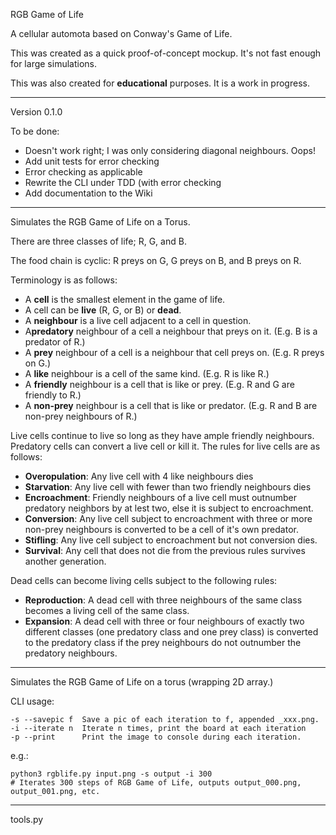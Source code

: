 RGB Game of Life

A cellular automota based on Conway's Game of Life.

This was created as a quick proof-of-concept mockup. It's not fast enough for large simulations.

This was also created for **educational** purposes. It is a work in progress.

---

Version 0.1.0

To be done:
   
   * Doesn't work right; I was only considering diagonal neighbours. Oops!
   * Add unit tests for error checking
   * Error checking as applicable
   * Rewrite the CLI under TDD (with error checking
   * Add documentation to the Wiki


---

Simulates the RGB Game of Life on a Torus.

There are three classes of life; R, G, and B.

The food chain is cyclic: R preys on G, G preys on B, and B preys on R.

Terminology is as follows:

   * A **cell** is the smallest element in the game of life.
   * A cell can be **live** (R, G, or B) or **dead**.
   * A **neighbour** is a live cell adjacent to a cell in question.
   * A**predatory** neighbour of a cell a neighbour that preys on it. (E.g. B is a predator of R.)
   * A **prey** neighbour of a cell is a neighbour that cell preys on. (E.g. R preys on G.)
   * A **like** neighbour is a cell of the same kind. (E.g. R is like R.)
   * A **friendly** neighbour is a cell that is like or prey. (E.g. R and G are friendly to R.)
   * A **non-prey** neighbour is a cell that is like or predator. (E.g. R and B are non-prey neighbours of R.)

Live cells continue to live so long as they have ample friendly neighbours. Predatory cells can convert a live cell or kill it. The rules for live cells are as follows:

   * **Overopulation**: Any live cell with 4 like neighbours dies
   * **Starvation**: Any live cell with fewer than two friendly neighbours dies
   * **Encroachment**: Friendly neighbours of a live cell must outnumber predatory neighbors by at lest two, else it is subject to encroachment.
   * **Conversion**: Any live cell subject to encroachment with three or more non-prey neighbours is converted to be a cell of it's own predator.
   * **Stifling**: Any live cell subject to encroachment but not conversion dies.
   * **Survival**: Any cell that does not die from the previous rules survives another generation.

Dead cells can become living cells subject to the following rules:

   * **Reproduction**: A dead cell with three neighbours of the same class becomes a living cell of the same class.
   * **Expansion**: A dead cell with three or four neighbours of exactly two different classes (one predatory class and one prey class) is converted to the predatory class if the prey neighbours do not outnumber the predatory neighbours.

 
---

Simulates the RGB Game of Life on a torus (wrapping 2D array.)

CLI usage:

    -s --savepic f  Save a pic of each iteration to f, appended _xxx.png.
    -i --iterate n  Iterate n times, print the board at each iteration
    -p --print      Print the image to console during each iteration.

e.g.:

    python3 rgblife.py input.png -s output -i 300
    # Iterates 300 steps of RGB Game of Life, outputs output_000.png, output_001.png, etc.
    

---

tools.py

    
